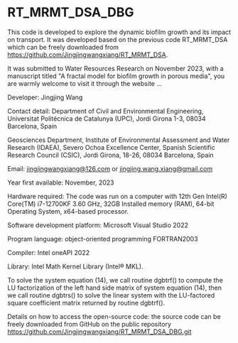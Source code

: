 # RT_MRMT_DSA_DBG

This code is developed to explore the dynamic biofilm growth and its impact on transport. It was developed based on the previous code RT_MRMT_DSA which can be freely downloaded from https://github.com/Jingjingwangxiang/RT_MRMT_DSA.

It was submitted to Water Resources Research on November 2023, with a manuscript titled "A fractal model for biofilm growth in porous media", you are warmly welcome to visit it through the website ...

Developer: Jingjing Wang

Contact detail: Department of Civil and Environmental Engineering, Universitat Politécnica de Catalunya (UPC), Jordi Girona 1-3, 08034 Barcelona, Spain

Geosciences Department, Institute of Environmental Assessment and Water Research (IDAEA), Severo Ochoa Excellence Center, Spanish Scientific Research Council (CSIC), Jordi Girona, 18-26, 08034 Barcelona, Spain

Email: jingjingwangxiang@126.com or jingjing.wang.xiang@gmail.com

Year first available: November, 2023

Hardware required: The code was run on a computer with 12th Gen Intel(R) Core(TM) i7-12700KF 3.60 GHz, 32GB Installed memory (RAM), 64-bit Operating System, x64-based processor.

Software development platform: Microsoft Visual Studio 2022

Program language: object-oriented programming FORTRAN2003

Compiler: Intel oneAPI 2022

Library: Intel Math Kernel Library (Intel® MKL).

To solve the system equation (14), we call routine dgbtrf() to compute the LU factorization of the left hand side matrix of system equation (14), then we call routine dgbtrs() to solve the linear system with the LU-factored square coefficient matrix returned by routine dgbtrf().

Details on how to access the open-source code: the source code can be freely downloaded from GitHub on the public repository https://github.com/Jingjingwangxiang/RT_MRMT_DSA_DBG.git

